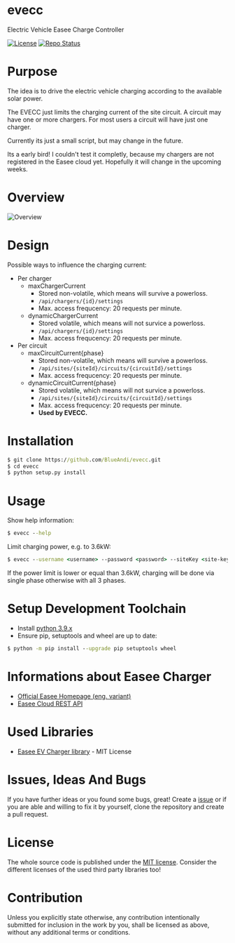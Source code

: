 # evecc
Electric Vehicle Easee Charge Controller

[![License](https://img.shields.io/badge/license-MIT-blue.svg)](http://choosealicense.com/licenses/mit/)
[![Repo Status](https://www.repostatus.org/badges/latest/wip.svg)](https://www.repostatus.org/#wip)

# Purpose
The idea is to drive the electric vehicle charging according to the available solar power.

The EVECC just limits the charging current of the site circuit. A circuit may have one or more chargers. For most users a circuit will have just one charger.

Currently its just a small script, but may change in the future.

Its a early bird! I couldn't test it completly, because my chargers are not registered in the Easee cloud yet. Hopefully it will change in the upcoming weeks.

# Overview
![Overview](http://www.plantuml.com/plantuml/proxy?idx=0&src=https://raw.github.com/BlueAndi/evecc/master/doc/principle.plantuml)

# Design

Possible ways to influence the charging current:
* Per charger
    * maxChargerCurrent
        * Stored non-volatile, which means will survive a powerloss.
        * ```/api/chargers/{id}/settings```
        * Max. access frequcency: 20 requests per minute.
    * dynamicChargerCurrent
        * Stored volatile, which means will not survice a powerloss.
        * ```/api/chargers/{id}/settings```
        * Max. access frequcency: 20 requests per minute.
* Per circuit
    * maxCircuitCurrent{phase}
        * Stored non-volatile, which means will survive a powerloss.
        * ```/api/sites/{siteId}/circuits/{circuitId}/settings```
        * Max. access frequcency: 20 requests per minute.
    * dynamicCircuitCurrent{phase}
        * Stored volatile, which means will not survice a powerloss.
        * ```/api/sites/{siteId}/circuits/{circuitId}/settings```
        * Max. access frequcency: 20 requests per minute.
        * **Used by EVECC.**

# Installation
```cmd
$ git clone https://github.com/BlueAndi/evecc.git
$ cd evecc
$ python setup.py install
```

# Usage

Show help information:
```cmd
$ evecc --help
```

Limit charging power, e.g. to 3.6kW:
```cmd
$ evecc --username <username> --password <password> --siteKey <site-key> --circuitKey <circuit-key> --powerLimit 3600
```

If the power limit is lower or equal than 3.6kW, charging will be done via single phase otherwise with all 3 phases.

# Setup Development Toolchain
* Install [python 3.9.x](https://www.python.org/)
* Ensure pip, setuptools and wheel are up to date:
```cmd
$ python -m pip install --upgrade pip setuptools wheel
```

# Informations about Easee Charger
* [Official Easee Homepage (eng. variant)](https://easee-international.com/uk/)
* [Easee Cloud REST API](https://api.easee.cloud/index.html)

# Used Libraries
* [Easee EV Charger library](https://github.com/fondberg/pyeasee) - MIT License

# Issues, Ideas And Bugs
If you have further ideas or you found some bugs, great! Create a [issue](https://github.com/BlueAndi/evecc/issues) or if you are able and willing to fix it by yourself, clone the repository and create a pull request.

# License
The whole source code is published under the [MIT license](http://choosealicense.com/licenses/mit/).
Consider the different licenses of the used third party libraries too!

# Contribution
Unless you explicitly state otherwise, any contribution intentionally submitted for inclusion in the work by you, shall be licensed as above, without any additional terms or conditions.
